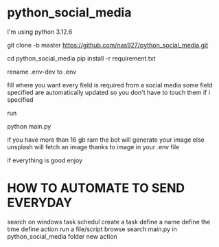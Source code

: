 # python_social_media
I'm using python 3.12.6

git clone -b master https://github.com/nas927/python_social_media.git

cd python_social_media
pip install -r requirement.txt

rename .env-dev to .env

fill where you want
every field is required from a social media some field specified are automatically updated so you don't have to touch them if i specified

run 

python main.py

if you have more than 16 gb ram the bot will generate your image else unsplash will fetch an image thanks to image in your .env file

if everything is good enjoy

# HOW TO AUTOMATE TO SEND EVERYDAY

search on windows task schedul
create a task
define a name
define the time
define action run a file/script
browse search main.py in python_social_media folder
new action






